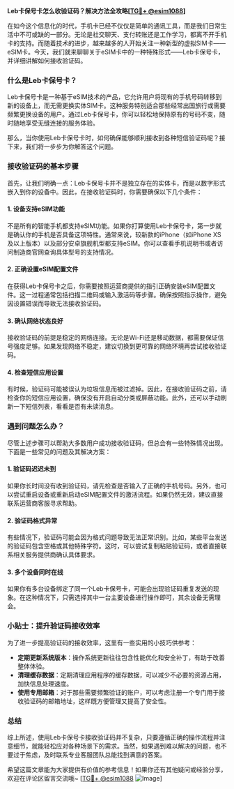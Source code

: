 **Leb卡保号卡怎么收验证码？解决方法全攻略[[TG💪+ @esim1088](https://t.me/s/esim1088)]**

在如今这个信息化的时代，手机卡已经不仅仅是简单的通讯工具，而是我们日常生活中不可或缺的一部分。无论是社交聊天、支付转账还是工作学习，都离不开手机卡的支持。而随着技术的进步，越来越多的人开始关注一种新型的虚拟SIM卡——eSIM卡。今天，我们就来聊聊关于eSIM卡中的一种特殊形式——Leb卡保号卡，并详细讲解如何接收验证码。

### 什么是Leb卡保号卡？

Leb卡保号卡是一种基于eSIM技术的产品，它允许用户将现有的手机号码转移到新的设备上，而无需更换实体SIM卡。这种服务特别适合那些经常出国旅行或需要频繁更换设备的用户。通过Leb卡保号卡，你可以轻松地保持原有的号码不变，随时随地享受无缝连接的服务体验。

那么，当你使用Leb卡保号卡时，如何确保能够顺利接收到各种短信验证码呢？接下来，我们将一步步为你解答这个问题。

### 接收验证码的基本步骤

首先，让我们明确一点：Leb卡保号卡并不是独立存在的实体卡，而是以数字形式嵌入到你的设备中。因此，在接收验证码时，你需要确保以下几个条件：

#### 1. 设备支持eSIM功能
不是所有的智能手机都支持eSIM功能。如果你打算使用Leb卡保号卡，第一步就是确认你的手机是否具备这项特性。通常来说，较新款的iPhone（如iPhone XS及以上版本）以及部分安卓旗舰机型都支持eSIM。你可以查看手机说明书或者访问制造商官网查询具体型号的支持情况。

#### 2. 正确设置eSIM配置文件
在获得Leb卡保号卡之后，你需要按照运营商提供的指引正确安装eSIM配置文件。这一过程通常包括扫描二维码或输入激活码等步骤。确保按照指示操作，避免因设置错误而导致无法接收验证码。

#### 3. 确认网络状态良好
接收验证码的前提是稳定的网络连接。无论是Wi-Fi还是移动数据，都需要保证信号强度足够。如果发现网络不稳定，建议切换到更可靠的网络环境再尝试接收验证码。

#### 4. 检查短信应用设置
有时候，验证码可能被误认为垃圾信息而被过滤掉。因此，在接收验证码之前，请检查你的短信应用设置，确保没有开启自动分类或屏蔽功能。此外，还可以手动刷新一下短信列表，看看是否有未读消息。

### 遇到问题怎么办？

尽管上述步骤可以帮助大多数用户成功接收验证码，但总会有一些特殊情况出现。下面是一些常见的问题及其解决方案：

#### 1. 验证码迟迟未到
如果你长时间没有收到验证码，请先检查是否输入了正确的手机号码。另外，也可以尝试重启设备或重新启动eSIM配置文件的激活流程。如果仍然无效，建议直接联系运营商客服寻求帮助。

#### 2. 验证码格式异常
有些情况下，验证码可能会因为格式问题导致无法正常识别。比如，某些平台发送的验证码包含空格或其他特殊字符。这时，可以尝试复制粘贴验证码，或者直接联系相关服务提供商确认具体要求。

#### 3. 多个设备同时在线
如果你有多台设备绑定了同一个Leb卡保号卡，可能会出现验证码重复发送的现象。在这种情况下，只需选择其中一台主要设备进行操作即可，其余设备无需理会。

### 小贴士：提升验证码接收效率

为了进一步提高验证码的接收效率，这里有一些实用的小技巧供参考：

- **定期更新系统版本**：操作系统更新往往包含性能优化和安全补丁，有助于改善整体体验。
- **清理缓存数据**：定期清理应用程序的缓存数据，可以减少不必要的资源占用，加快信息处理速度。
- **使用专用邮箱**：对于那些需要频繁验证的账户，可以考虑注册一个专门用于接收验证码的邮箱地址，这样既方便管理又提高了安全性。

### 总结

综上所述，使用Leb卡保号卡接收验证码并不复杂，只要遵循正确的操作流程并注意细节，就能轻松应对各种场景下的需求。当然，如果遇到难以解决的问题，也不要过于焦虑，及时联系专业客服团队总能找到满意的答案。

希望这篇文章能为大家提供有价值的参考信息！如果你还有其他疑问或经验分享，欢迎在评论区留言交流哦~ [[TG💪+ @esim1088](https://t.me/s/esim1088) ![Image](https://i.postimg.cc/4NQfJmqS/Snipaste-2025-05-13-00-14-12.png)]